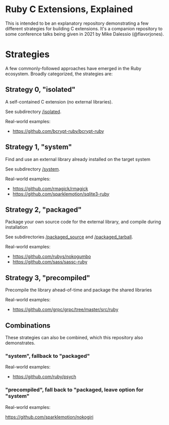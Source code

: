 # Ruby C Extensions, Explained

This is intended to be an explanatory repository demonstrating a few different strategies for building C extensions. It's a companion repository to some conference talks being given in 2021 by Mike Dalessio (@flavorjones).

# Strategies

A few commonly-followed approaches have emerged in the Ruby ecosystem. Broadly categorized, the
strategies are:

## Strategy 0, "isolated"

A self-contained C extension (no external libraries).

See subdirectory [/isolated](./isolated).

Real-world examples:

- https://github.com/bcrypt-ruby/bcrypt-ruby


## Strategy 1, "system"

Find and use an external library already installed on the target system

See subdirectory [/system](./system).

Real-world examples:

- https://github.com/rmagick/rmagick
- https://github.com/sparklemotion/sqlite3-ruby


## Strategy 2, "packaged"

Package your own source code for the external library, and compile during installation

See subdirectories [/packaged_source](./packaged_source) and [/packaged_tarball](./packaged_tarball).


Real-world examples:

- https://github.com/rubys/nokogumbo
- https://github.com/sass/sassc-ruby


## Strategy 3, "precompiled"

Precompile the library ahead-of-time and package the shared libraries

Real-world examples:

- https://github.com/grpc/grpc/tree/master/src/ruby


## Combinations

These strategies can also be combined, which this repository also demonstrates.

### "system", fallback to "packaged"

Real-world examples:

- https://github.com/ruby/psych

### "precompiled", fall back to "packaged, leave option for "system"

Real-world examples:

https://github.com/sparklemotion/nokogiri
